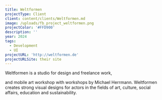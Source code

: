 ```yaml
---
title: Weltformen
projectType: Client
client: content/clients/Weltformen.md
image: /uploads/fb_project_weltformen.png
projectColor: '#FFD900'
description: ''
year: 2024
tags:
  - Development
  - UI
projectURL: 'http://weltformen.de'
projectURLSite: their site
---
```


Weltformen is a studio for design and freelance work,  

and mobile art workshop with workshops by Michael Herrmann. Weltformen creates strong visual designs for actors in the fields of art, culture, social affairs, education and sustainability.
